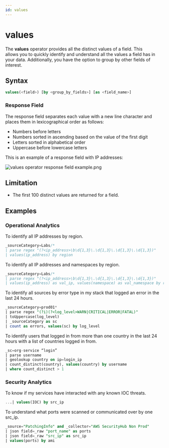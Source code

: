 ```yaml
---
id: values
---
```


# values

The **values** operator provides all the distinct values of a field. This allows you to quickly identify and understand all the values a field has in your data. Additionally, you have the option to group by other fields of interest.

## Syntax

```sql
values(<field>) [by <group_by_fields>] [as <field_name>]
```

### Response Field

The response field separates each value with a new line character and places them in lexicographical order as follows:

* Numbers before letters
* Numbers sorted in ascending based on the value of the first digit
* Letters sorted in alphabetical order
* Uppercase before lowercase letters

This is an example of a response field with IP addresses:

![values operator response field example.png](/img/search/searchquerylanguage/group-aggregate-operators/values-operator-response-field-example.png)

## Limitation

* The first 100 distinct values are returned for a field.

## Examples

### Operational Analytics

To identify all IP addresses by region.

```sql
_sourceCategory=Labs/*
| parse regex "(?<ip_address>\b\d{1,3}\.\d{1,3}\.\d{1,3}\.\d{1,3})" 
| values(ip_address) by region
```

To identify all IP addresses and namespaces by region.

```sql
_sourceCategory=Labs/*
| parse regex "(?<ip_address>\b\d{1,3}\.\d{1,3}\.\d{1,3}\.\d{1,3})"
| values(ip_address) as val_ip, values(namespace) as val_namespace by region
```

To identify all sources by error type in my stack that logged an error in the last 24 hours.

```sql
_sourceCategory=prod01*
| parse regex "(?i)(?<log_level>WARN|CRITICAL|ERROR|FATAL)"
| toUppercase(log_level)
| _sourceCategory as sc
| count as errors, values(sc) by log_level
```

To identify users that logged in from more than one country in the last 24 hours with a list of countries logged in from.

```sql
_sc=org-service “login”
| parse username
| geolookup country on ip=login_ip
| count_distinct(country), values(country) by username
| where count_distinct > 1
```

### Security Analytics

To know if my services have interacted with any known IOC threats.

```sql
...| values(IOC) by src_ip
```

To understand what ports were scanned or communicated over by one
src_ip.

```sql
_source="PatchingInfo" and _collector="AWS SecurityHub Non Prod"
| json field=_raw "port_name" as ports
| json field=_raw "src_ip" as src_ip
| values(ports) by ami
```

 
